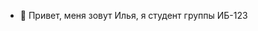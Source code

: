 - 👋 Привет, меня зовут Илья, я студент группы ИБ-123


<!---
Ilya2002-art/Ilya2002-art is a ✨ special ✨ repository because its `README.md` (this file) appears on your GitHub profile.
You can click the Preview link to take a look at your changes.
--->
